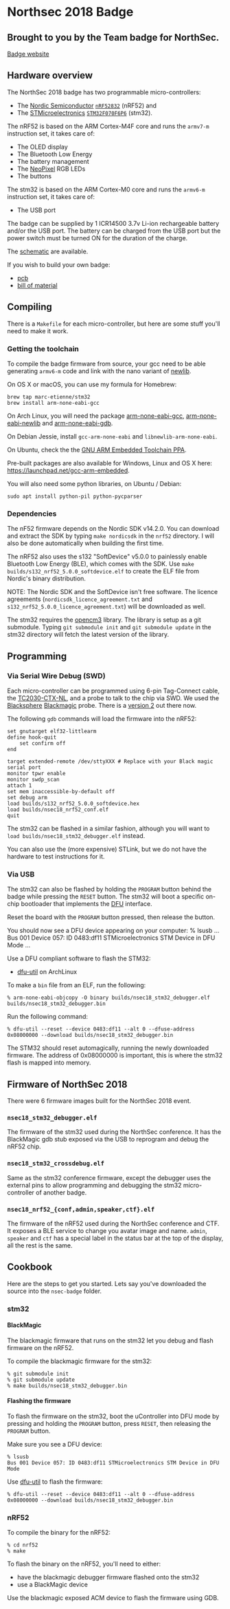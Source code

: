 Northsec 2018 Badge
===================

Brought to you by the Team badge for NorthSec.
----------------------------------------------

[Badge website](http://sputnak.ga/)

## Hardware overview

The NorthSec 2018 badge has two programmable micro-controllers:

 - The [Nordic Semiconductor](https://www.nordicsemi.com) [`nRF52832`](https://www.nordicsemi.com/eng/Products/Bluetooth-low-energy2/nRF52832) (nRF52) and
 - The [STMicroelectronics](http://www.st.com/) [`STM32F070F6P6`](http://www.st.com/content/st_com/en/products/microcontrollers/stm32-32-bit-arm-cortex-mcus/stm32-mainstream-mcus/stm32f0-series/stm32f0x0-value-line/stm32f070f6.html) (stm32).

The nRF52 is based on the ARM Cortex-M4F core and runs the `armv7-m` instruction set, it takes care of:

 - The OLED display
 - The Bluetooth Low Energy
 - The battery management
 - The [NeoPixel](https://en.wikipedia.org/wiki/Adafruit_Industries#NeoPixel) RGB LEDs
 - The buttons

The stm32 is based on the ARM Cortex-M0 core and runs the `armv6-m` instruction set, it takes care of:

 - The USB port

The badge can be supplied by 1 ICR14500 3.7v Li-ion rechargeable battery and/or the USB port. The
battery can be charged from the USB port but the power switch must be turned ON for the duration
of the charge.

The [schematic](http://xn--rr8b.ga/northsec_2018_schematics.pdf) are available.

If you wish to build your own badge:

* [pcb]()
* [bill of material]()

## Compiling

There is a `Makefile` for each micro-controller, but here are some stuff you'll
need to make it work.

### Getting the toolchain

To compile the badge firmware from source, your gcc need to be able
generating `armv6-m` code and link with the nano variant of
[newlib](https://sourceware.org/newlib/).

On OS X or macOS, you can use my formula for Homebrew:

```
brew tap marc-etienne/stm32
brew install arm-none-eabi-gcc
```

On Arch Linux, you will need the package
[arm-none-eabi-gcc](https://www.archlinux.org/packages/community/x86_64/arm-none-eabi-gcc/),
[arm-none-eabi-newlib](https://www.archlinux.org/packages/community/any/arm-none-eabi-newlib/)
and [arm-none-eabi-gdb](https://www.archlinux.org/packages/community/x86_64/arm-none-eabi-gdb/).

On Debian Jessie, install `gcc-arm-none-eabi` and `libnewlib-arm-none-eabi`.

On Ubuntu, check the the [GNU ARM Embedded Toolchain PPA](https://launchpad.net/~team-gcc-arm-embedded/+archive/ubuntu/ppa).

Pre-built packages are also available for Windows, Linux and OS X here:
https://launchpad.net/gcc-arm-embedded.

You will also need some python libraries, on Ubuntu / Debian:

```
sudo apt install python-pil python-pycparser
```

### Dependencies

The nF52 firmware depends on the Nordic SDK v14.2.0. You can download and extract
the SDK by typing `make nordicsdk` in the `nrf52` directory. I will also be done
automatically when building the first time.

The nRF52 also uses the s132 "SoftDevice" v5.0.0 to painlessly enable Bluetooth
Low Energy (BLE), which comes with the SDK. Use
`make builds/s132_nrf52_5.0.0_softdevice.elf` to create the ELF file
from Nordic's binary distribution.

NOTE: The Nordic SDK and the SoftDevice isn't free software. The licence
agreements (`nordicsdk_licence_agreement.txt` and
`s132_nrf52_5.0.0_licence_agreement.txt`) will be downloaded as well.

The stm32 requires the [opencm3](http://libopencm3.org/) library. The library
is setup as a git submodule. Typing `git submodule init` and `git submodule
update` in the stm32 directory will fetch the latest version of the library.

## Programming

### Via Serial Wire Debug (SWD)

Each micro-controller can be programmed using 6-pin Tag-Connect cable, the
[TC2030-CTX-NL](http://www.tag-connect.com/TC2030-CTX-NL), and a probe to talk
to the chip via SWD. We used the
[Blacksphere](https://web.archive.org/web/20160331030547/http://www.blacksphere.co.nz/main/index.php)
[Blackmagic](https://web.archive.org/web/20160331030217/http://www.blacksphere.co.nz/main/index.php/blackmagic)
probe. There is a [version 2](http://1bitsquared.com/collections/frontpage/products/black-magic-probe)
out there now.

The following `gdb` commands will load the firmware into the nRF52:

```
set gnutarget elf32-littlearm
define hook-quit
    set confirm off
end

target extended-remote /dev/sttyXXX # Replace with your Black magic serial port
monitor tpwr enable
monitor swdp_scan
attach 1
set mem inaccessible-by-default off
set debug arm
load builds/s132_nrf52_5.0.0_softdevice.hex
load builds/nsec18_nrf52_conf.elf
quit
```

The stm32 can be flashed in a similar fashion, although you will want to
`load builds/nsec18_stm32_debugger.elf` instead.

You can also use the (more expensive) STLink, but we do not have the hardware
to test instructions for it.

### Via USB

The stm32 can also be flashed by holding the `PROGRAM` button behind the badge
while pressing the `RESET` button. The stm32 will boot a specific on-chip bootloader
that implements the [DFU](https://en.wikipedia.org/wiki/USB#Device_Firmware_Upgrade)
interface.

Reset the board with the `PROGRAM` button pressed, then release the button.

You should now see a DFU device appearing on your computer:
    % lsusb
    ...
    Bus 001 Device 057: ID 0483:df11 STMicroelectronics STM Device in DFU Mode
    ...

Use a DFU compliant software to flash the STM32:
- [dfu-util](https://www.archlinux.org/packages/community/x86_64/dfu-util/) on ArchLinux

To make a `bin` file from an ELF, run the following:

    % arm-none-eabi-objcopy -O binary builds/nsec18_stm32_debugger.elf builds/nsec18_stm32_debugger.bin

Run the following command:

    % dfu-util --reset --device 0483:df11 --alt 0 --dfuse-address 0x08000000 --download builds/nsec18_stm32_debugger.bin

The STM32 should reset automagically, running the newly downloaded firmware. The
address of 0x08000000 is important, this is where the stm32 flash is mapped into
memory.

## Firmware of NorthSec 2018

There were 6 firmware images built for the NorthSec 2018 event.

### `nsec18_stm32_debugger.elf`

The firmware of the stm32 used during the NorthSec conference. It has the
BlackMagic gdb stub exposed via the USB to reprogram and debug the nRF52 chip.

### `nsec18_stm32_crossdebug.elf`

Same as the stm32 conference firmware, except the debugger uses the external
pins to allow programming and debugging the stm32 micro-controller of another
badge.

### `nsec18_nrf52_{conf,admin,speaker,ctf}.elf`

The firmware of the nRF52 used during the NorthSec conference and CTF. It
exposes a BLE service to change you avatar image and name. `admin`, `speaker`
and `ctf` has a special label in the status bar at the top of the display, all
the rest is the same.

## Cookbook

Here are the steps to get you started. Lets say you've downloaded the source into the
`nsec-badge` folder.

### stm32

#### BlackMagic

The blackmagic firmware that runs on the stm32 let you debug and flash firmware
on the nRF52.

To compile the blackmagic firmware for the stm32:

    % git submodule init
    % git submodule update
    % make builds/nsec18_stm32_debugger.bin

#### Flashing the firmware

To flash the firmware on the stm32, boot the uController into DFU mode by
pressing and holding the `PROGRAM` button, press `RESET`, then releasing the
`PROGRAM` button.

Make sure you see a DFU device:

    % lsusb
    Bus 001 Device 057: ID 0483:df11 STMicroelectronics STM Device in DFU Mode

Use [dfu-util](http://dfu-util.sourceforge.net/) to flash the firmware:

    % dfu-util --reset --device 0483:df11 --alt 0 --dfuse-address 0x08000000 --download builds/nsec18_stm32_debugger.bin

### nRF52

To compile the binary for the nRF52:

    % cd nrf52
    % make

To flash the binary on the nRF52, you'll need to either:

* have the blackmagic debugger firmware flashed onto the stm32
* use a BlackMagic device

Use the blackmagic exposed ACM device to flash the firmware using GDB.

